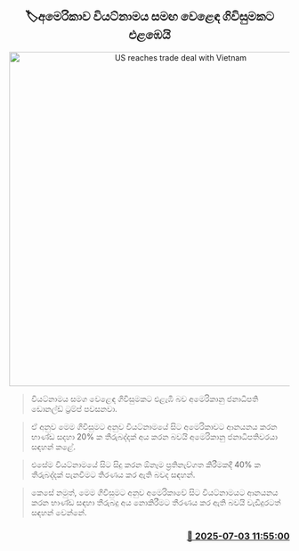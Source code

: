 <p align='center'><b><h2 align='center' title='US reaches trade deal with Vietnam'>🏷අමෙරිකාව වියට්නාමය සමඟ වෙළෙඳ ගිවිසුමකට එළඹෙයි</h2></b></p>
<p align='center'><img src='https://helakuru.sgp1.cdn.digitaloceanspaces.com/esana/images/lib/donald-trump-2025.jpg' width='600' alt='US reaches trade deal with Vietnam'></p>

> වියට්නාමය සමග වෙළෙඳ ගිවිසුමකට එළැඹි බව අමෙරිකානු ජනාධිපති ඩොනල්ඩ් ට්‍රම්ප් පවසනවා.

> ඒ අනුව මෙම ගිවිසුමට අනුව වියට්නාමයේ සිට අමෙරිකාවට ආනයනය කරන භාණ්ඩ සදහා 20% ක තීරුබද්දක් අය කරන බවයි අමෙරිකානු ජනාධිපතිවරයා සඳහන් කළේ.

> එසේම වියට්නාමයේ සිට සිදු කරන ඕනෑම ප්‍රතිනැව්ගත කිරීමකදී 40% ක තීරුබද්දක් පැනවීමට තිරණය කර ඇති බවද සඳහන්.

> කෙසේ නමුත්, මෙම ගිවිසුමට අනුව අමෙරිකාවේ සිට වියට්නාමයට ආනයනය කරන භාණ්ඩ සඳහා තීරුබදු අය නොකිරීමට තීරණය කර ඇති බවයි වැඩිදුරටත් සඳහන් වෙන්නේ.



<h3 align='right'><a href='https://www.helakuru.lk/esana/p/111541/'>📅 2025-07-03 11:55:00</a></h3>
